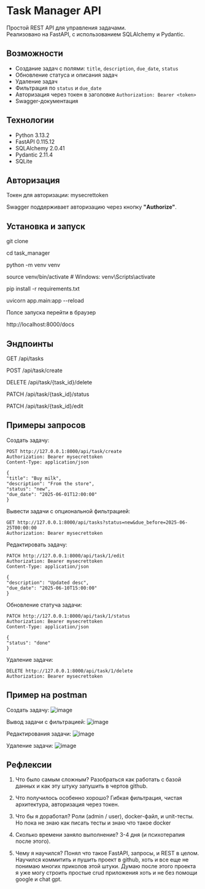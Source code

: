 # Task Manager API

Простой REST API для управления задачами.  
Реализовано на FastAPI, с использованием SQLAlchemy и Pydantic.

## Возможности

- Создание задач с полями: `title`, `description`, `due_date`, `status`
- Обновление статуса и описания задач
- Удаление задач
- Фильтрация по `status` и `due_date`
- Авторизация через токен в заголовке `Authorization: Bearer <token>`
- Swagger-документация

## Технологии

- Python 3.13.2
- FastAPI  0.115.12
- SQLAlchemy 2.0.41  
- Pydantic 2.11.4  
- SQLite

## Авторизация

Токен для авторизации: mysecrettoken

Swagger поддерживает авторизацию через кнопку **"Authorize"**.

## Установка и запуск

git clone <repo-url>

cd task_manager

python -m venv venv

source venv/bin/activate  # Windows: venv\Scripts\activate

pip install -r requirements.txt

uvicorn app.main:app --reload


Полсе запуска перейти в браузер

http://localhost:8000/docs

## Эндпоинты

GET	    /api/tasks

POST	/api/task/create

DELETE	/api/task/{task_id}/delete

PATCH	/api/task/{task_id}/status

PATCH	/api/task/{task_id}/edit

## Примеры запросов
Создать задачу:

    POST http://127.0.0.1:8000/api/task/create
    Authorization: Bearer mysecrettoken
    Content-Type: application/json

    {
    "title": "Buy milk",
    "description": "From the store",
    "status": "new",
    "due_date": "2025-06-01T12:00:00"
    }


Вывести задачи с опциональной фильтрацией:

    GET http://127.0.0.1:8000/api/tasks?status=new&due_before=2025-06-25T00:00:00
    Authorization: Bearer mysecrettoken



Редактировать задачу:

    PATCH http://127.0.0.1:8000/api/task/1/edit
    Authorization: Bearer mysecrettoken
    Content-Type: application/json

    {
    "description": "Updated desc",
    "due_date": "2025-06-10T15:00:00"
    }

Обновление статуча задачи:

    PATCH http://127.0.0.1:8000/api/task/1/status
    Authorization: Bearer mysecrettoken
    Content-Type: application/json

    {
    "status": "done"
    }

Удаление задачи:

    DELETE http://127.0.0.1:8000/api/task/1/delete
    Authorization: Bearer mysecrettoken



##  Пример на postman

Создать задачу:
![image](https://github.com/user-attachments/assets/2ade8b2d-33b1-400f-b61a-a12925c3816c)

Вывод задачи с фильтрацией:
![image](https://github.com/user-attachments/assets/9a5f25cd-b8fa-4684-a011-3ae8364d2ad8)

Редактирования задачи:
![image](https://github.com/user-attachments/assets/11847859-a736-4a30-97a1-cd1b8a77dfc6)

Удаление задачи:
![image](https://github.com/user-attachments/assets/cd5a4543-3eda-41fa-8118-63be9316ce86)




##  Рефлексии
1. Что было самым сложным?
Разобраться как работать с базой данных и как эту штуку запушить в чертов github. 

2. Что получилось особенно хорошо?
Гибкая фильтрация, чистая архитектура, авторизация через токен.

3. Что бы я доработал?
Роли (admin / user), docker-файл, и unit-тесты. Но пока не знаю как писать тесты и знаю что такое docker

4. Сколько времени заняло выполнение?
3-4 дня (и психотерапия после этого).

5. Чему я научился?
Понял что такое FastAPI, запросы, и REST в целом. Научился коммитить и пушить проект в github, хоть и все еще не понимаю многих приколов этой штуки. Думаю после этого проекта я уже могу строить простые crud приложения хоть и не без помощи google и chat gpt.
